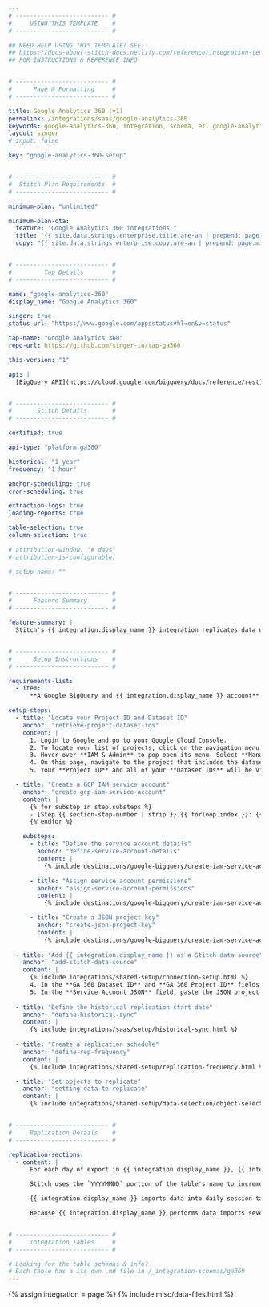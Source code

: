 ```yaml
---
# -------------------------- #
#     USING THIS TEMPLATE    #
# -------------------------- #

## NEED HELP USING THIS TEMPLATE? SEE:
## https://docs-about-stitch-docs.netlify.com/reference/integration-templates/saas/
## FOR INSTRUCTIONS & REFERENCE INFO


# -------------------------- #
#      Page & Formatting     #
# -------------------------- #

title: Google Analytics 360 (v1)
permalink: /integrations/saas/google-analytics-360
keywords: google-analytics-360, integration, schema, etl google-analytics-360, google-analytics-360 etl, google-analytics-360 schema
layout: singer
# input: false

key: "google-analytics-360-setup"


# -------------------------- #
#  Stitch Plan Requirements  #
# -------------------------- #

minimum-plan: "unlimited"

minimum-plan-cta:
  feature: "Google Analytics 360 integrations "
  title: "{{ site.data.strings.enterprise.title.are-an | prepend: page.minimum-plan-cta.feature | flatify }}"
  copy: "{{ site.data.strings.enterprise.copy.are-an | prepend: page.minimum-plan-cta.feature | flatify }}"


# -------------------------- #
#         Tap Details        #
# -------------------------- #

name: "google-analytics-360"
display_name: "Google Analytics 360"

singer: true
status-url: "https://www.google.com/appsstatus#hl=en&v=status"

tap-name: "Google Analytics 360"
repo-url: https://github.com/singer-io/tap-ga360

this-version: "1"

api: |
  [BigQuery API](https://cloud.google.com/bigquery/docs/reference/rest){:target="new"}


# -------------------------- #
#       Stitch Details       #
# -------------------------- #

certified: true

api-type: "platform.ga360"

historical: "1 year"
frequency: "1 hour"

anchor-scheduling: true
cron-scheduling: true

extraction-logs: true
loading-reports: true

table-selection: true
column-selection: true

# attribution-window: "# days"
# attribution-is-configurable: 

# setup-name: ""


# -------------------------- #
#      Feature Summary       #
# -------------------------- #

feature-summary: |
  Stitch's {{ integration.display_name }} integration replicates data using the {{ integration.api | flatify | strip }}. Refer to the [Schema](#schema) section for a list of objects available for replication.


# -------------------------- #
#      Setup Instructions    #
# -------------------------- #

requirements-list:
  - item: |
      **A Google BigQuery and {{ integration.display_name }} account**. You need to have your BigQuery account configured to export to {{ integration.display_name }}. To learn how to configure this export, use [Google's step-by-step instructions](https://support.google.com/analytics/answer/3416092?hl=en&ref_topic=3416089){:target="new"}.

setup-steps:
  - title: "Locate your Project ID and Dataset ID"
    anchor: "retrieve-project-dataset-ids"
    content: |
      1. Login to Google and go to your Google Cloud Console.
      2. To locate your list of projects, click on the navigation menu in the upper left-hand corner of the page.
      3. Hover over **IAM & Admin** to pop open its menu. Select **Manage Resources**.
      4. On this page, navigate to the project that includes the dataset you want to replicate data from and click on it.
      5. Your **Project ID** and all of your **Dataset IDs** will be visible. Make note of the Project ID and Dataset ID that you want to replicate and keep it readily available for the {{ integration.display_name }} integration configuration page.

  - title: "Create a GCP IAM service account"
    anchor: "create-gcp-iam-service-account"
    content: |
      {% for substep in step.substeps %}
      - [Step {{ section-step-number | strip }}.{{ forloop.index }}: {{ substep.title | flatify }}](#{{ substep.anchor }})
      {% endfor %}

    substeps:
      - title: "Define the service account details"
        anchor: "define-service-account-details"
        content: |
          {% include destinations/google-bigquery/create-iam-service-account.html type="define-service-account-details" %}

      - title: "Assign service account permissions"
        anchor: "assign-service-account-permissions"
        content: |
          {% include destinations/google-bigquery/create-iam-service-account.html type="assign-bq-roles" %}

      - title: "Create a JSON project key"
        anchor: "create-json-project-key"
        content: |
          {% include destinations/google-bigquery/create-iam-service-account.html type="create-json-project-key" %}  
            
  - title: "Add {{ integration.display_name }} as a Stitch data source"
    anchor: "add-stitch-data-source"
    content: |
      {% include integrations/shared-setup/connection-setup.html %}
      4. In the **GA 360 Dataset ID** and **GA 360 Project ID** fields, enter the Project and Dataset IDs you retrieved in [Step 1](#retrieve-project-dataset-ids).
      5. In the **Service Account JSON** field, paste the JSON project key you obtained in [Step 2.3](#create-gcp-iam-service-account).
      
  - title: "Define the historical replication start date"
    anchor: "define-historical-sync"
    content: |
      {% include integrations/saas/setup/historical-sync.html %}
  
  - title: "Create a replication schedule"
    anchor: "define-rep-frequency"
    content: |
      {% include integrations/shared-setup/replication-frequency.html %}

  - title: "Set objects to replicate"
    anchor: "setting-data-to-replicate"
    content: |
      {% include integrations/shared-setup/data-selection/object-selection.html %} 


# -------------------------- #
#     Replication Details    #
# -------------------------- #

replication-sections:  
  - content: |
      For each day of export in {{ integration.display_name }}, {{ integration.display_name }} creates a table with the format `ga_sessions_YYYYMMDD`. The `YYYYMMDD` portion of the table's name corresponds to the date the data is for.

      Stitch uses the `YYYYMMDD` portion of the table's name to incrementally replicate data. When a new export with a `YYYYMMDD` value is greater than the previous export, Stitch will replicate the data for that day in full.

      {{ integration.display_name }} imports data into daily session tables several times throughout the day. For the current day, data isn't final until the daily import is complete. Refer to [Google's documentation](https://support.google.com/analytics/answer/3437719?hl=en){:target="new"} for more info on this process.

      Because {{ integration.display_name }} performs data imports several times a day, you may notice differences between your data in {{ integration.display_name }} and the data replicated by Stitch. Allow a full day to see complete updates for the previous day's data.


# -------------------------- #
#     Integration Tables     #
# -------------------------- #

# Looking for the table schemas & info?
# Each table has a its own .md file in /_integration-schemas/ga360
---
```

{% assign integration = page %}
{% include misc/data-files.html %}